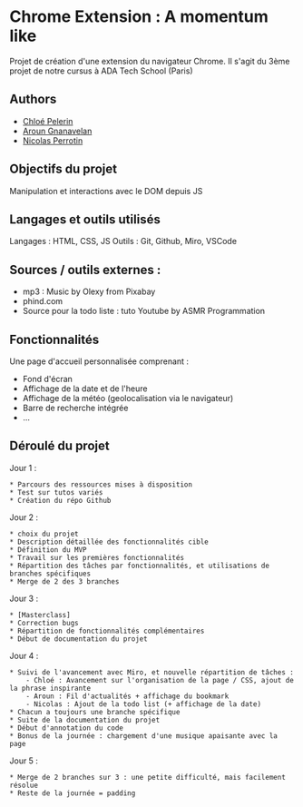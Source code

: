 
# Chrome Extension : A momentum like

Projet de création d'une extension du navigateur Chrome.
Il s'agit du 3ème projet de notre cursus à ADA Tech School (Paris)

## Authors

- [Chloé Pelerin](https://github.com/pchloe02)
- [Aroun Gnanavelan](https://github.com/Aroun77)
- [Nicolas Perrotin](https://github.com/nicotine189)

## Objectifs du projet

Manipulation et interactions avec le DOM depuis JS

## Langages et outils utilisés

Langages : HTML, CSS, JS
Outils : Git, Github, Miro, VSCode

## Sources / outils externes :
- mp3 : Music by Olexy from Pixabay
- phind.com
- Source pour la todo liste : tuto Youtube by ASMR Programmation

## Fonctionnalités
Une page d'accueil personnalisée comprenant :
- Fond d'écran
- Affichage de la date et de l'heure
- Affichage de la météo (geolocalisation via le navigateur)
- Barre de recherche intégrée
- ...


## Déroulé du projet

Jour 1 : 

    * Parcours des ressources mises à disposition
    * Test sur tutos variés
    * Création du répo Github
    
Jour 2 : 

    * choix du projet
    * Description détaillée des fonctionnalités cible
    * Définition du MVP
    * Travail sur les premières fonctionnalités
    * Répartition des tâches par fonctionnalités, et utilisations de branches spécifiques
    * Merge de 2 des 3 branches

Jour 3 :

    * [Masterclass]
    * Correction bugs
    * Répartition de fonctionnalités complémentaires
    * Début de documentation du projet

Jour 4 :

    * Suivi de l'avancement avec Miro, et nouvelle répartition de tâches :
        - Chloé : Avancement sur l'organisation de la page / CSS, ajout de la phrase inspirante
        - Aroun : Fil d'actualités + affichage du bookmark
        - Nicolas : Ajout de la todo list (+ affichage de la date)
    * Chacun a toujours une branche spécifique
    * Suite de la documentation du projet
    * Début d'annotation du code
    * Bonus de la journée : chargement d'une musique apaisante avec la page

Jour 5 : 

    * Merge de 2 branches sur 3 : une petite difficulté, mais facilement résolue
    * Reste de la journée = padding
